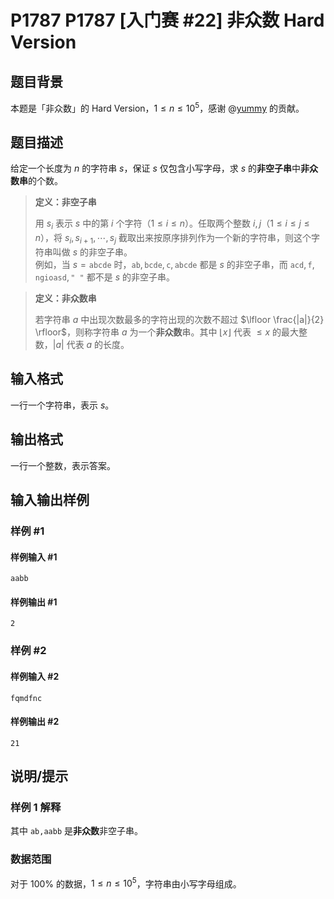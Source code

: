 # P1787 P1787 [入门赛 #22] 非众数 Hard Version

## 题目背景

本题是「非众数」的 Hard Version，$1 \le n \le 10^5$，感谢 @[yummy](https://www.luogu.com.cn/user/101694) 的贡献。

## 题目描述

给定一个长度为 $n$ 的字符串 $s$，保证 $s$ 仅包含小写字母，求 $s$  的**非空子串**中**非众数串**的个数。

> **定义：非空子串**
>
> 用 $s_i$ 表示 $s$ 中的第 $i$ 个字符（$1 \leq i \leq n$）。任取两个整数 $i, j$（$1 \leq i \leq j \leq n$），将 $s_i, s_{i + 1}, \cdots, s_{j}$ 截取出来按原序排列作为一个新的字符串，则这个字符串叫做 $s$ 的非空子串。  
例如，当 $s = \texttt{abcde}$ 时，$\texttt{ab}, \texttt{bcde}, \texttt{c}, \texttt{abcde}$ 都是 $s$ 的非空子串，而 $\texttt{acd}, \texttt{f}, \texttt{ngioasd}, \texttt{" "}$ 都不是 $s$ 的非空子串。

> **定义：非众数串**
>
> 若字符串 $a$ 中出现次数最多的字符出现的次数不超过 $\lfloor \frac{|a|}{2} \rfloor$，则称字符串 $a$ 为一个**非众数**串。其中 $\lfloor x \rfloor$ 代表 $\leq x$ 的最大整数，$|a|$ 代表 $a$ 的长度。

## 输入格式

一行一个字符串，表示 $s$。

## 输出格式

一行一个整数，表示答案。

## 输入输出样例

### 样例 #1

#### 样例输入 #1

```
aabb
```

#### 样例输出 #1

```
2
```

### 样例 #2

#### 样例输入 #2

```
fqmdfnc
```

#### 样例输出 #2

```
21
```

## 说明/提示

### 样例 1 解释

其中 $\texttt{ab,aabb}$ 是**非众数**非空子串。

### 数据范围

对于 $100\%$ 的数据，$1 \le n \le 10^5$，字符串由小写字母组成。

